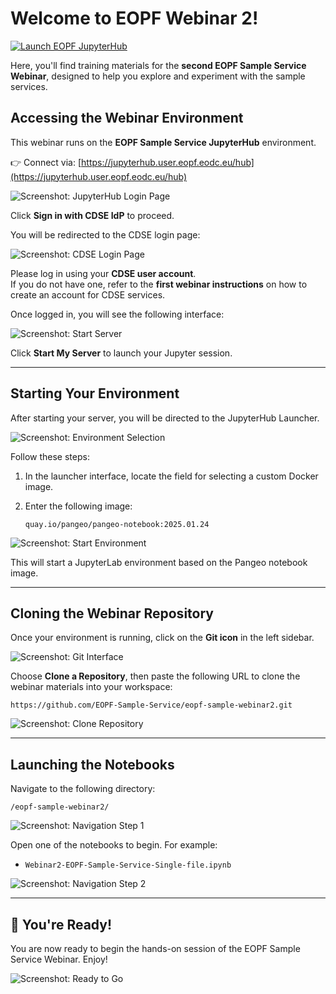 # Welcome to EOPF Webinar 2!

[![Launch EOPF JupyterHub](https://img.shields.io/badge/try_with-eopf_jupyter-03c7ff?style=flat)](https://jupyterhub.user.eopf.eodc.eu/hub)

Here, you'll find training materials for the **second EOPF Sample Service Webinar**, designed to help you explore and experiment with the sample services.

## Accessing the Webinar Environment

This webinar runs on the **EOPF Sample Service JupyterHub** environment.

👉 Connect via: [https://jupyterhub.user.eopf.eodc.eu/hub](https://jupyterhub.user.eopf.eodc.eu/hub)

![Screenshot: JupyterHub Login Page](image/Hub_login.png)

Click **Sign in with CDSE IdP** to proceed.

You will be redirected to the CDSE login page:

![Screenshot: CDSE Login Page](image/CDSE_login.png)

Please log in using your **CDSE user account**.  
If you do not have one, refer to the **first webinar instructions** on how to create an account for CDSE services.

Once logged in, you will see the following interface:

![Screenshot: Start Server](image/Start_hub.png)

Click **Start My Server** to launch your Jupyter session.

---

## Starting Your Environment

After starting your server, you will be directed to the JupyterHub Launcher.

![Screenshot: Environment Selection](image/Choose_env.png)

Follow these steps:

1. In the launcher interface, locate the field for selecting a custom Docker image.
2. Enter the following image:

   ```
   quay.io/pangeo/pangeo-notebook:2025.01.24
   ```

![Screenshot: Start Environment](image/start.png)

This will start a JupyterLab environment based on the Pangeo notebook image.

---

## Cloning the Webinar Repository

Once your environment is running, click on the **Git icon** in the left sidebar.

![Screenshot: Git Interface](image/git.png)

Choose **Clone a Repository**, then paste the following URL to clone the webinar materials into your workspace:

```
https://github.com/EOPF-Sample-Service/eopf-sample-webinar2.git
```

![Screenshot: Clone Repository](image/clone.png)

---

## Launching the Notebooks

Navigate to the following directory:

```
/eopf-sample-webinar2/
```

![Screenshot: Navigation Step 1](image/navigate1.png)

Open one of the notebooks to begin. For example:

- `Webinar2-EOPF-Sample-Service-Single-file.ipynb`

![Screenshot: Navigation Step 2](image/navigate2.png)

---

## 🎉 You're Ready!

You are now ready to begin the hands-on session of the EOPF Sample Service Webinar. Enjoy!

![Screenshot: Ready to Go](image/done.png)
